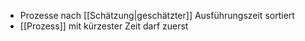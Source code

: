 - Prozesse nach [[Schätzung|geschätzter]] Ausführungszeit sortiert
- [[Prozess]] mit kürzester Zeit darf zuerst